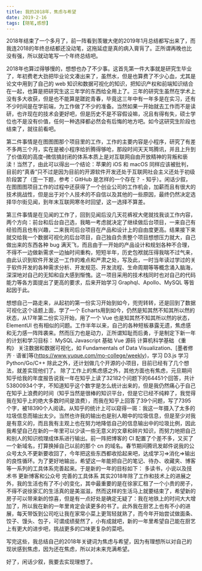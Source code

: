 ```yaml
---
title: 我的2018年，焦虑与希望
date: 2019-2-16
tags: [随笔,感想]
---
```


2018年结束了一个多月了，前一阵看到羡辙大佬的2019年1月总结都写出来了，而我连2018的年终总结都还没动笔，这拖延症是真的病入膏肓了。正所谓再晚也比没有强，所以就动笔写一个年终总结吧。
<!--more-->
2018年也算过得够慢的，想想也办了不少事。这首先第一件大事就是研究生毕业了，年初费老大劲把毕业论文凑出来了，虽然水，但是也算费了不少心血，尤其是论文中用到了自己的 web 知识和数据可视化的知识，把知识产权和前端知识结合在一起，也算是把研究生这三年学的东西给全用上了。三年的研究生虽然在学术上没有多大收获，但是也不能算是蹉跎青春，毕竟这三年中有一年多是在实习，还有不少时间是在学前端，为工作做了不少的准备。当然如果一开始就去工作而不是读研，也许现在的技术会更好吧，但是历史不是不容假设嘛，况且有得有失，硕士学位也不是没有价值，任何一种选择都必然会有后悔的地方吧。如今这研究生阶段也结束了，就往前看吧。

第二件事情是在图图图那个项目里的工作，工作的主要内容是小程序，研究了有差不多两三个月，实在是被小程序给折腾得够呛，那段时间天天骂腾讯，并且上升到了价值观的高度–微信搞封闭的体系本质上是对互联网自由开放精神的背叛和亵渎！当然了，由此可以得出一个结论：苹果的 iOS 和 macOS 同样应该被批判，目前的“真香”只不过是因为目前的开源软件开发还处于互联网社会主义还处于初级阶段罢了（歪一下题，参考：GitHub 是怎样的一个存在？ - 知乎）。闲话少叙，在图图图项目工作的过程中还获得了一个创业公司的工作机会，加薪而且有很大的技术挑战性，但是出于对个人技术的不自信以及其他的一些原因，最终仍然决定选择华尔街见闻，到年末互联网寒冬时回望，这一选择不算差。

第三件事情是在见闻的工作了，回到见闻后没几天花裤衩大佬就找我谈工作内容，两个方向：前台和后台自己选，我略一考虑就决定了继续做后台项目，一来自己有经验而且也有兴趣，二来我司后台项目在产品和设计上的自由度更高。结果接下来就交给我一个数据可视化的后台项目，自己独自负责整个项目想想压力就大，自己做出来的东西各种 bug 满天飞，而且由于一开始的产品设计和规划各种不合理，不得不一边做新需求一边抽时间重构，短短半年，历史包袱就压得我喘不过气来，由此认识到软件开发这一工作的难点和严肃之处，写及此，一时当年读过学过的关于软件开发的各种需求分析、开发规范、开发流程、生命周期等等概念涌入脑海，深深地对自己的无知和自大感到惭愧。这一项目采用的技术栈同时也对自己的代码能力等各方面提出了更高的要求，后来开始学习 Graphql、Apollo、MySQL 等皆起因于此。

想想自己一路走来，从起初的第一份实习开始到如今，兜兜转转，还是回到了数据可视化这个话题上面，学了一个 Echarts用到如今，仍然是知其然不知其所以然的状态，从17年第二份实习开始，用了一个 Vue 也是知其然不知其所以然的状态，ElementUI 也有相似的问题。工作半年以来，自己的各种短板暴露无遗，焦虑感和无力感一阵阵袭来。然而压力也是动力，正所谓知耻而后勇，于是制定下新一年的计划和学习目标：
MySQL
Javascript 基础
Vue 源码
计算机科学基础
《重构》
关注数据和数据可视化，如 Fundamentals of Data Visualization、[墨者修齐 · 语雀]等(https://www.yuque.com/mo-college/weekly)，学习 D3.js
学习 Python/Go/C++
除此之外，还计划做几个开源的小项目，目前已经有了几个想法，就差实现他们了。
除了工作上的焦虑感之外，其他方面也有焦虑，元旦期间知乎给我的年度报告说我一年在知乎上读了32182个问题下的64451个回答，共计53800934个字，不知道知乎这个数字是怎么统计出来的，但是我仍然痛心于自己在知乎上浪费的时间（知乎当然是很棒的知识平台，但是它已经不纯粹了，我觉得我在知乎上的绝大多数时间是浪费），而我在知乎上回答了39个问题，写了7395个字，被18390个人阅读。从知乎的统计上可以窥得一斑：我这一年摄入了太多的垃圾信息而输出太少。当然也许我的输出也是别人眼中的垃圾信息，但是至少对我是有意义的，而且我有主观上也在努力地降低自己的信息输出中的垃圾比例，因此我希望自己在新的一年里可以少读一些无意义的文章和碎片知识，而努力地把自己和别人的知识梳理成体系进行输出。前一阵把博客的 CI 配置了个差不多，又买了一个新域名，打算换掉自己以前的那个 cn 的域名。春节期间腾讯发邮件说我的公众号太久不更新要收回了，今年把这些东西都收拾起来吧，达成学习=>消化=>输出的良性循环。为了更好地输出，希望这一年能把自己的笔记、待办、收藏夹、博客等一系列的工具体系完善起来。于是新的一年的目标如下：
多读书，小说以及技术书
更新博客和公众号
完善的工具体系
其实2018年除了工作和技术上的进展之外，我的生活也有了不小的变化，其中最重要的是在徐家汇租了一个小贵的房子，不得不说徐家汇的生活真的是美滋滋，然而这样的生活马上就要结束了，希望新的房子可以带来新的惊喜，但是有一点好处是确定无疑了：我在地铁上的时间大大增加了，所以我在新的一年里肯定会读更多的书了。此外我在厨艺上也有不小的进展，每天带饭到公司吃让我在家常小菜上更驾轻就熟了，而今年开始尝试做面条、饺子、馒头、包子，可谓成绩斐然了，小有成就吧，新的一年里希望自己能在厨艺上有更大的进步吧，挑战更多的口味更复杂的菜吧。

写完这些，我总结自己的2018年关键词为焦虑与希望，因为有理想所以对自己的现状感到焦虑，因为还在焦虑，所以对未来充满希望。

好了，闲话少叙，我要去实现理想了。
